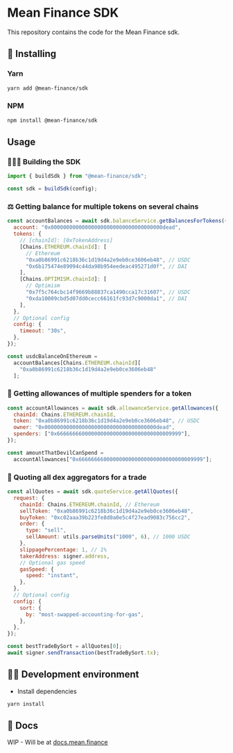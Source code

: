 # Mean Finance SDK

This repository contains the code for the Mean Finance sdk.

## 🧪 Installing

### Yarn

```bash
yarn add @mean-finance/sdk
```

### NPM

```bash
npm install @mean-finance/sdk
```

## Usage

### 👷🏽‍♀️ Building the SDK

```javascript
import { buildSdk } from "@mean-finance/sdk";

const sdk = buildSdk(config);
```

### ⚖️ Getting balance for multiple tokens on several chains

```javascript
const accountBalances = await sdk.balanceService.getBalancesForTokens({
  account: "0x000000000000000000000000000000000000dead",
  tokens: {
    // [chainId]: [0xTokenAddress]
    [Chains.ETHEREUM.chainId]: [
      // Ethereum
      "0xa0b86991c6218b36c1d19d4a2e9eb0ce3606eb48", // USDC
      "0x6b175474e89094c44da98b954eedeac495271d0f", // DAI
    ],
    [Chains.OPTIMISM.chainId]: [
      // Optimism
      "0x7f5c764cbc14f9669b88837ca1490cca17c31607", // USDC
      "0xda10009cbd5d07dd0cecc66161fc93d7c9000da1", // DAI
    ],
  },
  // Optional config
  config: {
    timeout: "30s",
  },
});

const usdcBalanceOnEthereum =
  accountBalances[Chains.ETHEREUM.chainId][
    "0xa0b86991c6218b36c1d19d4a2e9eb0ce3606eb48"
  ];
```

### 💸 Getting allowances of multiple spenders for a token

```javascript
const accountAllowances = await sdk.allowanceService.getAllowances({
  chainId: Chains.ETHEREUM.chainId,
  token: "0xa0b86991c6218b36c1d19d4a2e9eb0ce3606eb48", // USDC
  owner: "0x000000000000000000000000000000000000dead",
  spenders: ["0x6666666600000000000000000000000000009999"],
});

const amountThatDevilCanSpend =
  accountAllowances["0x6666666600000000000000000000000000009999"];
```

### 🔄 Quoting all dex aggregators for a trade

```javascript
const allQuotes = await sdk.quoteService.getAllQuotes({
  request: {
    chainId: Chains.ETHEREUM.chainId, // Ethereum
    sellToken: "0xa0b86991c6218b36c1d19d4a2e9eb0ce3606eb48",
    buyToken: "0xc02aaa39b223fe8d0a0e5c4f27ead9083c756cc2",
    order: {
      type: "sell",
      sellAmount: utils.parseUnits("1000", 6), // 1000 USDC
    },
    slippagePercentage: 1, // 1%
    takerAddress: signer.address,
    // Optional gas speed
    gasSpeed: {
      speed: "instant",
    },
  },
  // Optional config
  config: {
    sort: {
      by: "most-swapped-accounting-for-gas",
    },
  },
});

const bestTradeBySort = allQuotes[0];
await signer.sendTransaction(bestTradeBySort.tx);
```

## 👨‍💻 Development environment

- Install dependencies

```bash
yarn install
```

## 📖 Docs

WIP - Will be at [docs.mean.finance](https://docs.mean.finance)
